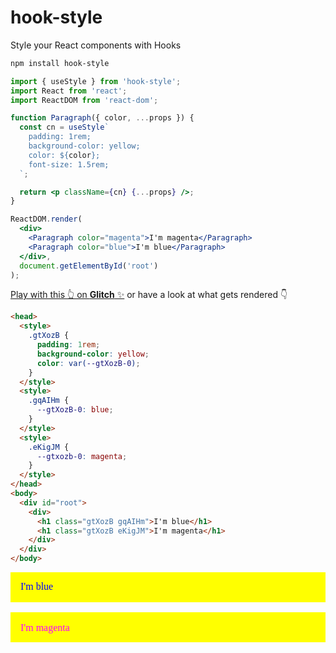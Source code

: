 # hook-style

Style your React components with Hooks

```sh
npm install hook-style
```

```jsx
import { useStyle } from 'hook-style';
import React from 'react';
import ReactDOM from 'react-dom';

function Paragraph({ color, ...props }) {
  const cn = useStyle`
    padding: 1rem;
    background-color: yellow;
    color: ${color};
    font-size: 1.5rem;
  `;

  return <p className={cn} {...props} />;
}

ReactDOM.render(
  <div>
    <Paragraph color="magenta">I'm magenta</Paragraph>
    <Paragraph color="blue">I'm blue</Paragraph>
  </div>,
  document.getElementById('root')
);
```

[Play with this 👆️ on **Glitch** ✨](https://glitch.com/~hook-style-getting-started) or have a look at what gets rendered 👇

```html
<head>
  <style>
    .gtXozB {
      padding: 1rem;
      background-color: yellow;
      color: var(--gtXozB-0);
    }
  </style>
  <style>
    .gqAIHm {
      --gtXozB-0: blue;
    }
  </style>
  <style>
    .eKigJM {
      --gtxozb-0: magenta;
    }
  </style>
</head>
<body>
  <div id="root">
    <div>
      <h1 class="gtXozB gqAIHm">I'm blue</h1>
      <h1 class="gtXozB eKigJM">I'm magenta</h1>
    </div>
  </div>
</body>
```

<svg width="100%" height="112" viewBox="0 0 100% 112" xmlns="http://www.w3.org/2000/svg">
  <title>Image of magenta text on a yellow background</title>
  <g fill="#ff0" stroke="none">
    <rect x="0" y="0" width="100%" height="48" />
    <rect x="0" y="64" width="100%" height="48" />
  </g>
  <g font-family="Times New Roman" font-size="16">
    <text fill="#00f" x="16" y="28">I'm blue</text>
    <text fill="#f0f" x="16" y="94">I'm magenta</text>
  </g>
</svg>
